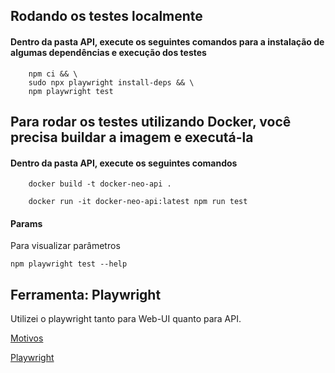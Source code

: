 ## Rodando os testes localmente
#### Dentro da pasta API, execute os seguintes comandos para a instalação de algumas dependências e execução dos testes
```
    npm ci && \
    sudo npx playwright install-deps && \
    npm playwright test
```
## Para rodar os testes utilizando Docker, você precisa buildar a imagem e executá-la
#### Dentro da pasta  API, execute os seguintes comandos
```
    docker build -t docker-neo-api .
    
    docker run -it docker-neo-api:latest npm run test
```
#### Params
Para visualizar parâmetros
```
npm playwright test --help
```

## Ferramenta: Playwright
Utilizei o playwright tanto para Web-UI quanto para API.

[Motivos](https://github.com/vitor-92/desafio-neoway/tree/master/Web-UI#readme)

[Playwright](https://playwright.dev/)



